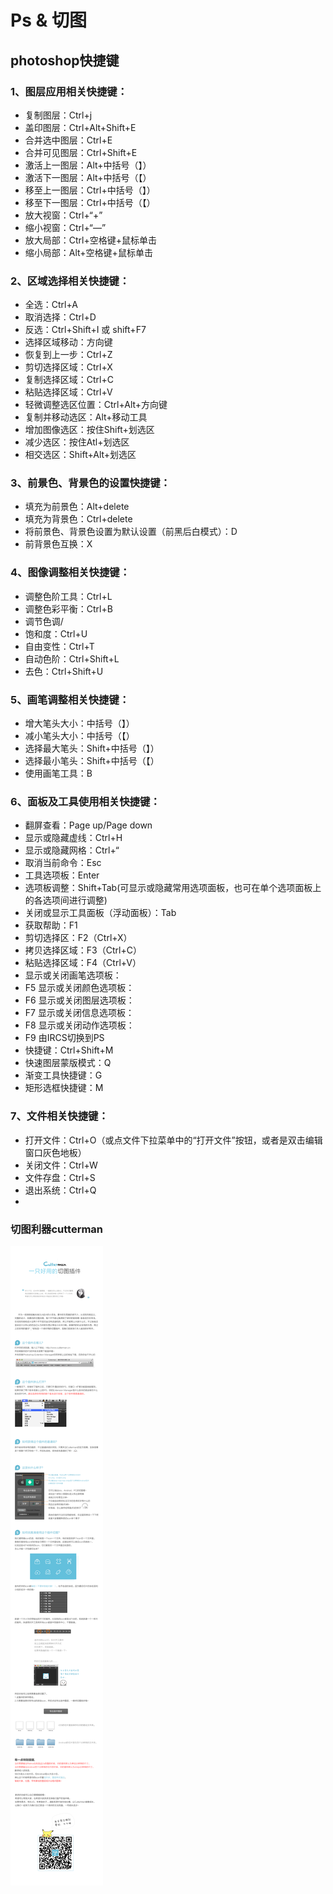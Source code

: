 # Ps & 切图
## photoshop快捷键
### 1、图层应用相关快捷键： 
* 复制图层：Ctrl+j 
* 盖印图层：Ctrl+Alt+Shift+E 
* 合并选中图层：Ctrl+E 
* 合并可见图层：Ctrl+Shift+E 
* 激活上一图层：Alt+中括号（】） 
* 激活下一图层：Alt+中括号（【）
* 移至上一图层：Ctrl+中括号（】）
* 移至下一图层：Ctrl+中括号（【） 
* 放大视窗：Ctrl+“+”
* 缩小视窗：Ctrl+“—”
* 放大局部：Ctrl+空格键+鼠标单击 
* 缩小局部：Alt+空格键+鼠标单击 
### 2、区域选择相关快捷键：
* 全选：Ctrl+A 
* 取消选择：Ctrl+D 
* 反选：Ctrl+Shift+I  或 shift+F7 
* 选择区域移动：方向键
* 恢复到上一步：Ctrl+Z 
* 剪切选择区域：Ctrl+X 
* 复制选择区域：Ctrl+C 
* 粘贴选择区域：Ctrl+V 
* 轻微调整选区位置：Ctrl+Alt+方向键 
* 复制并移动选区：Alt+移动工具 
* 增加图像选区：按住Shift+划选区 
* 减少选区：按住Atl+划选区
* 相交选区：Shift+Alt+划选区 
### 3、前景色、背景色的设置快捷键： 
* 填充为前景色：Alt+delete 
* 填充为背景色：Ctrl+delete 
* 将前景色、背景色设置为默认设置（前黑后白模式）：D 
* 前背景色互换：X 
### 4、图像调整相关快捷键： 
* 调整色阶工具：Ctrl+L 
* 调整色彩平衡：Ctrl+B 
* 调节色调/
* 饱和度：Ctrl+U 
* 自由变性：Ctrl+T 
* 自动色阶：Ctrl+Shift+L 
* 去色：Ctrl+Shift+U 
### 5、画笔调整相关快捷键：
* 增大笔头大小：中括号（】）
* 减小笔头大小：中括号（【）
* 选择最大笔头：Shift+中括号（】） 
* 选择最小笔头：Shift+中括号（【）
* 使用画笔工具：B 
### 6、面板及工具使用相关快捷键：
* 翻屏查看：Page up/Page down 
* 显示或隐藏虚线：Ctrl+H 
* 显示或隐藏网格：Ctrl+“ 
* 取消当前命令：Esc 
* 工具选项板：Enter 
* 选项板调整：Shift+Tab(可显示或隐藏常用选项面板，也可在单个选项面板上的各选项间进行调整) 
* 关闭或显示工具面板（浮动面板）：Tab 
* 获取帮助：F1 
* 剪切选择区：F2（Ctrl+X）
* 拷贝选择区域：F3（Ctrl+C）
* 粘贴选择区域：F4（Ctrl+V）
* 显示或关闭画笔选项板：
* F5 显示或关闭颜色选项板：
* F6 显示或关闭图层选项板：
* F7 显示或关闭信息选项板：
* F8 显示或关闭动作选项板：
* F9 由IRCS切换到PS
* 快捷键：Ctrl+Shift+M 
* 快速图层蒙版模式：Q 
* 渐变工具快捷键：G 
* 矩形选框快捷键：M 
### 7、文件相关快捷键： 
* 打开文件：Ctrl+O（或点文件下拉菜单中的“打开文件”按钮，或者是双击编辑窗口灰色地板）
* 关闭文件：Ctrl+W 
* 文件存盘：Ctrl+S 
* 退出系统：Ctrl+Q
* 
### 切图利器cutterman
![image](images/CutterMan.png) 

